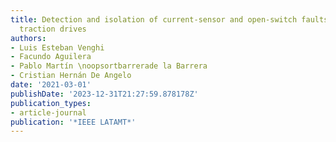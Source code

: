 ```yaml
---
title: Detection and isolation of current-sensor and open-switch faults in electric
  traction drives
authors:
- Luis Esteban Venghi
- Facundo Aguilera
- Pablo Martín \noopsortbarrerade la Barrera
- Cristian Hernán De Angelo
date: '2021-03-01'
publishDate: '2023-12-31T21:27:59.878178Z'
publication_types:
- article-journal
publication: '*IEEE LATAMT*'
---
```

